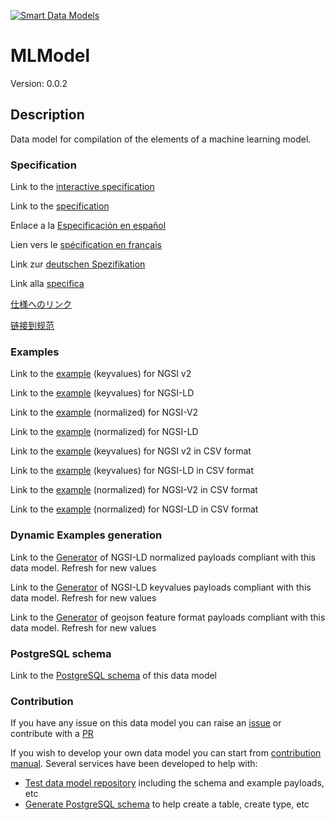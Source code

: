 [![Smart Data Models](https://smartdatamodels.org/wp-content/uploads/2022/01/SmartDataModels_logo.png "Logo")](https://smartdatamodels.org)
# MLModel
Version: 0.0.2

## Description 

Data model for compilation of the elements of a machine learning model.
### Specification

Link to the [interactive specification](https://swagger.lab.fiware.org/?url=https://smart-data-models.github.io/dataModel.MachineLearning/MLModel/swagger.yaml)

Link to the [specification](https://github.com/smart-data-models/dataModel.MachineLearning/blob/master/MLModel/doc/spec.md)

Enlace a la [Especificación en español](https://github.com/smart-data-models/dataModel.MachineLearning/blob/master/MLModel/doc/spec_ES.md)

Lien vers le [spécification en français](https://github.com/smart-data-models/dataModel.MachineLearning/blob/master/MLModel/doc/spec_FR.md)

Link zur [deutschen Spezifikation](https://github.com/smart-data-models/dataModel.MachineLearning/blob/master/MLModel/doc/spec_DE.md)

Link alla [specifica](https://github.com/smart-data-models/dataModel.MachineLearning/blob/master/MLModel/doc/spec_IT.md)

[仕様へのリンク](https://github.com/smart-data-models/dataModel.MachineLearning/blob/master/MLModel/doc/spec_JA.md)

[链接到规范](https://github.com/smart-data-models/dataModel.MachineLearning/blob/master/MLModel/doc/spec_ZH.md)
### Examples

Link to the [example](https://smart-data-models.github.io/dataModel.MachineLearning/MLModel/examples/example.json) (keyvalues) for NGSI v2

Link to the [example](https://smart-data-models.github.io/dataModel.MachineLearning/MLModel/examples/example.jsonld) (keyvalues) for NGSI-LD

Link to the [example](https://smart-data-models.github.io/dataModel.MachineLearning/MLModel/examples/example-normalized.json) (normalized) for NGSI-V2

Link to the [example](https://smart-data-models.github.io/dataModel.MachineLearning/MLModel/examples/example-normalized.jsonld) (normalized) for NGSI-LD

Link to the [example](https://smart-data-models.github.io/dataModel.MachineLearning/MLModel/examples/example.json.csv) (keyvalues) for NGSI v2 in CSV format

Link to the [example](https://smart-data-models.github.io/dataModel.MachineLearning/MLModel/examples/example.jsonld.csv) (keyvalues) for NGSI-LD in CSV format

Link to the [example](https://smart-data-models.github.io/dataModel.MachineLearning/MLModel/examples/example-normalized.json.csv) (normalized) for NGSI-V2 in CSV format

Link to the [example](https://smart-data-models.github.io/dataModel.MachineLearning/MLModel/examples/example-normalized.jsonld.csv) (normalized) for NGSI-LD in CSV format
### Dynamic Examples generation

Link to the [Generator](https://smartdatamodels.org/extra/ngsi-ld_generator.php?schemaUrl=https://raw.githubusercontent.com/smart-data-models/dataModel.MachineLearning/master/MLModel/schema.json&email=info@smartdatamodels.org) of NGSI-LD normalized payloads compliant with this data model. Refresh for new values

Link to the [Generator](https://smartdatamodels.org/extra/ngsi-ld_generator_keyvalues.php?schemaUrl=https://raw.githubusercontent.com/smart-data-models/dataModel.MachineLearning/master/MLModel/schema.json&email=info@smartdatamodels.org) of NGSI-LD keyvalues payloads compliant with this data model. Refresh for new values

Link to the [Generator](https://smartdatamodels.org/extra/geojson_features_generator.php?schemaUrl=https://raw.githubusercontent.com/smart-data-models/dataModel.MachineLearning/master/MLModel/schema.json&email=info@smartdatamodels.org) of geojson feature format payloads compliant with this data model. Refresh for new values
### PostgreSQL schema

Link to the [PostgreSQL schema](https://smart-data-models.github.io/dataModel.MachineLearning/MLModel/schema.sql) of this data model
### Contribution

 If you have any issue on this data model you can raise an [issue](https://github.com/smart-data-models/dataModel.MachineLearning/issues)  or contribute with a [PR](https://github.com/smart-data-models/dataModel.MachineLearning/pulls)

 If you wish to develop your own data model you can start from [contribution manual](https://bit.ly/contribution_manual). Several services have been developed to help with: 
 - [Test data model repository](https://smartdatamodels.org/index.php/data-models-contribution-api/) including the schema and example payloads, etc
 - [Generate PostgreSQL schema](https://smartdatamodels.org/index.php/sql-service/) to help create a table, create type, etc